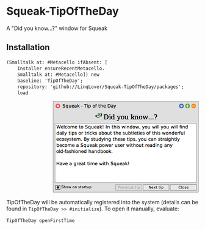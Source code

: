 # Squeak-TipOfTheDay
A "Did you know...?" window for Squeak

## Installation
```smalltalk
(Smalltalk at: #Metacello ifAbsent: [
	Installer ensureRecentMetacello.
	Smalltalk at: #Metacello]) new
	baseline: 'TipOfTheDay';
	repository: 'github://LinqLover/Squeak-TipOfTheDay/packages';
	load
```

<p align="right">
  <img src="https://github.com/LinqLover/Squeak-TipOfTheDay/blob/master/image.png">
</p>

TipOfTheDay will be automatically registered into the system (details can be found in `TipOfTheDay >> #initialize`). To open it manually, evaluate:
```smalltalk
TipOfTheDay openFirstTime
```

